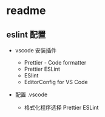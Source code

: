 # readme

## eslint 配置

- vscode 安装插件

  - Prettier - Code formatter
  - Prettier ESLint
  - ESlint
  - EditorConfig for VS Code

- 配置 .vscode

  - 格式化程序选择 Prettier ESLint
